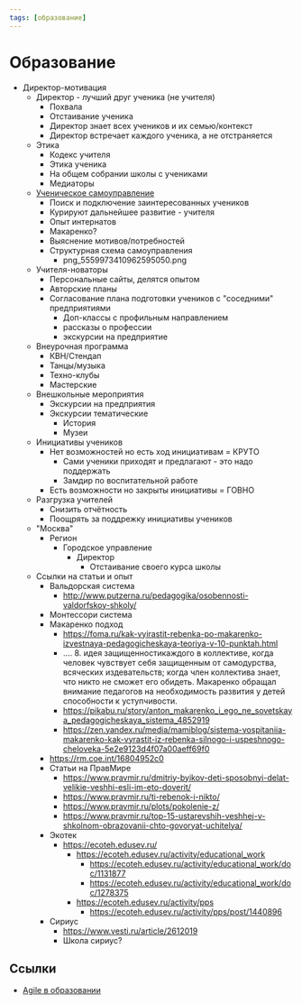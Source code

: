 ```yaml
---
tags: [образование]
---
```

# Образование

 - Директор-мотивация
    - Директор - лучший друг ученика (не учителя)
        - Похвала
        - Отстаивание ученика
        - Директор знает всех учеников и их семью/контекст
        - Директор встречает каждого ученика, а не отстраняется
    - Этика
        - Кодекс учителя
        - Этика ученика
        - На общем собрании школы с учениками
        - Медиаторы
    - [Ученическое самоуправление](Ученическое%20самоуправление.md)
        - Поиск и подключение заинтересованных учеников
        - Курируют дальнейшее развитие - учителя
        - Опыт интернатов
        - Макаренко?
        - Выяснение мотивов/потребностей
        - Структурная схема самоуправления
            - png_5559973410962595050.png
    - Учителя-новаторы
        - Персональные сайты, делятся опытом
        - Авторские планы
        - Согласование плана подготовки учеников с "соседними" предприятиями
            - Доп-классы с профильным направлением
            - рассказы о профессии
            - экскурсии на предприятие
    - Внеурочная программа
        - КВН/Стендап
        - Танцы/музыка
        - Техно-клубы
        - Мастерские
    - Внешкольные мероприятия
        - Экскурсии на предприятия
        - Экскурсии тематические
            - История
            - Музеи
    - Инициативы учеников
        - Нет возможностей но есть ход инициативам = КРУТО
            - Сами ученики приходят и предлагают - это надо поддержать
            - Замдир по воспитательной работе
        - Есть возможности но закрыты инициативы = ГОВНО
    - Разгрузка учителей
        - Снизить отчётность
        - Поощрять за поддрежку инициативы учеников
    - "Москва"
        - Регион
            - Городское управление
                - Директор
                    - Отстаивание своего курса школы
    - Ссылки на статьи и опыт
        - Вальдорская система
            - <http://www.putzerna.ru/pedagogika/osobennosti-valdorfskoy-shkoly/>
        - Монтессори система
        - Макаренко подход
            - <https://foma.ru/kak-vyirastit-rebenka-po-makarenko-izvestnaya-pedagogicheskaya-teoriya-v-10-punktah.html>
            - .... 8. идея защищенностикаждого в коллективе, когда человек чувствует себя защищенным от самодурства, всяческих издевательств; когда член коллектива знает, что никто не сможет его обидеть. Макаренко обращал внимание педагогов на необходимость развития у детей способности к уступчивости.
            - <https://pikabu.ru/story/anton_makarenko_i_ego_ne_sovetskaya_pedagogicheskaya_sistema_4852919>
            - <https://zen.yandex.ru/media/mamiblog/sistema-vospitaniia-makarenko-kak-vyrastit-iz-rebenka-silnogo-i-uspeshnogo-cheloveka-5e2e9123d4f07a00aeff69f0>
        - <https://rm.coe.int/16804952c0>
        - Статьи на ПравМире
            - <https://www.pravmir.ru/dmitriy-byikov-deti-sposobnyi-delat-velikie-veshhi-esli-im-eto-doverit/>
            - <https://www.pravmir.ru/ti-rebenok-i-nikto/>
            - <https://www.pravmir.ru/plots/pokolenie-z/>
            - <https://www.pravmir.ru/top-15-ustarevshih-veshhej-v-shkolnom-obrazovanii-chto-govoryat-uchitelya/>
        - Экотек
            - <https://ecoteh.edusev.ru/>
                - <https://ecoteh.edusev.ru/activity/educational_work>
                    - <https://ecoteh.edusev.ru/activity/educational_work/doc/1131877>
                    - <https://ecoteh.edusev.ru/activity/educational_work/doc/1278375>
                - <https://ecoteh.edusev.ru/activity/pps>
                    - <https://ecoteh.edusev.ru/activity/pps/post/1440896>
        - Сириус
            - <https://www.vesti.ru/article/2612019>
            - Школа сириус?
## Ссылки

* [Agile в образовании](https://sergeyafonin.ru/category/agileinedu/)

